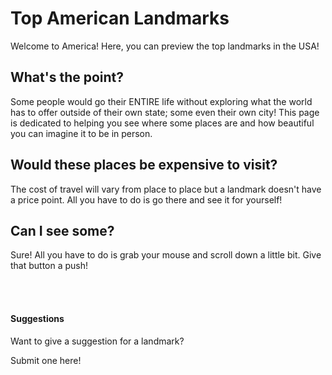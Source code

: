 # Top American Landmarks

Welcome to America! Here, you can preview the top landmarks in the USA!

## What's the point?

Some people would go their ENTIRE life without exploring what the world has to offer outside of their own state; some even their own city! This page is dedicated to helping you see where some places are and how beautiful you can imagine it to be in person.

## Would these places be expensive to visit?

The cost of travel will vary from place to place but a landmark doesn't have a price point. All you have to do is go there and see it for yourself!

## Can I see some?

Sure! All you have to do is grab your mouse and scroll down a little bit. Give that button a push!

 <br>

 <br>

#### Suggestions

Want to give a suggestion for a landmark?

Submit one here!
